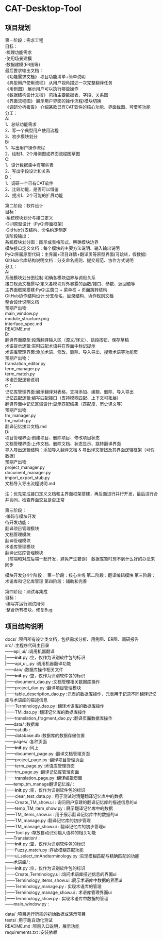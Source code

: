 # CAT-Desktop-Tool

## 项目规划
第一阶段：需求工程  
目标：  
·梳理功能需求  
·使用场景建模  
·数据建模(ER图等)  
最后要求输出文档：  
《功能需求文档》 项目功能清单+简单说明  
《典型用户使用流程》 从用户视角描述一次完整翻译任务  
《用例图》 展示用户可以执行哪些操作  
《数据结构设计文档》 包括主要数据表、字段、关系图  
《界面流程图》 展示用户界面的操作流程/模块切换  
《调研分析报告》 介绍某款已有CAT软件的核心功能、界面截图、可借鉴功能  
分工：  
A:  
1、总结功能需求  
2、写一个典型用户使用流程  
3、初步模块划分  
B:  
1、写出用户操作流程  
2、绘制1、2个用例图或界面流程图草图  
C:  
1、设计数据库中有哪些表  
2、写出字段设计和关系  
D：  
1、调研一个已有CAT软件  
2、比较功能，是否可以借鉴  
3、提出1、2个可能的扩展功能  

第二阶段：软件设计  
目标：  
·系统模块划分与接口定义  
·GUI原型设计（PyQt界面框架）  
·GitHub分支结构、命名约定制定  
该阶段输出：  
系统模块划分图：图示或表格形式，明确模块边界  
模块接口定义文档：每个模块的主要方法说明、输入输出说明  
PyQt界面原型代码：主界面+项目详情+翻译页等原型界面(可跳转，假数据)  
GitHub仓库结构说明文档：分支命名规则、提交规范、协作方式说明  
分工：  
A:  
系统模块划分图绘制:明确各模块边界与调用关系  
接口规范文档撰写:定义各模块对外暴露的函数/接口、参数、返回值等  
主界面框架搭建:PyQt主窗口 + 菜单栏 + 页面跳转结构  
GitHub协作结构设计:分支命名、目录结构、协作规则文档  
整合设计说明文档  
预期产出物:  
main_window.py  
module_structure.png  
interface_spec.md  
README.md  
B:  
翻译界面原型:段落翻译输入区（源文/译文）、跳段按钮、保存草稿  
术语提示逻辑:实时匹配术语并在界面中标记提示  
术语库管理界面:添加术语、修改、删除、导入导出、搜索术语等功能页  
预期产出物：  
translation_editor.py  
term_manager.py  
term_match.py  
术语匹配逻辑说明  
C：  
记忆库管理界面:展示翻译对表格，支持添加、编辑、删除、导入导出  
记忆匹配逻辑:编写匹配接口（支持模糊匹配、上下文可拓展）  
翻译界面中记忆区域设计:显示匹配结果（匹配度、历史译文等）  
预期产出物:  
tm_manager.py  
tm_match.py  
翻译记忆接口文档.md  
D:  
项目管理界面:创建项目、删除项目、修改项目状态  
文档管理界面:上传文档、删除文档、状态显示、跳转翻译界面  
导入导出逻辑结构：添加导入翻译文档 & 导出译文按钮及其界面逻辑框架（可假数据）  
预期产出物:  
project_manager.py  
document_manager.py  
import_export_stub.py  
文档导入导出流程说明.md  

注：优先完成接口定义文档和主界面框架搭建，再后面进行并行开发，最后进行合并协同，检查界面交互是否正常  

第三阶段：  
·编码与模块开发  
待开发功能：  
翻译项目管理模块  
文档管理模块  
翻译管理模块  
术语库管理模块  
翻译记忆库管理模块  
（前端和对应后端一起开发，避免产生错误）
数据库暂时想不到什么好的办法来同步  

模块开发分4个阶段：
第一阶段：核心主线
第二阶段：翻译编辑模块
第三阶段：术语库和记忆库管理
第四阶段：辅助和完善


第四阶段：测试与集成  
目标：  
·编写并运行测试用例  
·整合所有模块，修复Bug  

## 项目结构说明
docs/ :项目所有设计类文档，包括需求分析、用例图、ER图、调研报告  
src/ :主程序代码主目录  
——api_ui/ :调用机器翻译  
    |——__init__.py :空，仅作为识别软件包的标识  
    |——api_ui_.py :调用机器翻译功能  
——dao/ :数据库操作相关文件  
    |——__init__.py :空，仅作为识别软件包的标识  
    |——document_dao.py :文档管理相关数据库操作  
    |——project_dao.py :翻译项目管理模块  
    |——table_description_dao.py :元表的数据库操作，元表用于记录不同翻译记忆库与术语库的描述信息  
    |——Terminology_dao.py :翻译术语库的数据库操作  
    |——TM_dao.py :翻译记忆库的数据库操作  
    |——translation_fragment_dao.py :翻译页面数据库操作  
——data/ :数据库  
    |——cat.db :  
    |——database.db :数据库的数据存储位置  
——pages/ :各种页面  
    |——__init__.py :同上  
    |——document_page.py :翻译文档管理页面  
    |——project_page.py :翻译项目管理页面  
    |——term_page.py :术语库管理页面  
    |——tm_page.py :翻译记忆库管理页面  
    |——translation_page.py :翻译编辑页面  
——temp_tm_manage翻译记忆库/ :  
    |——__init__.py :空，仅作为识别软件包的标识  
    |——clear_test_data.py : 用于测试时清楚翻译记忆库中的数据  
    |——Create_TM_show.ui : 询问用户穿建的翻译记忆库的描述信息的ui  
    |——temp_TM_item_show.py : 展示翻译记忆库中的数据  
    |——TM_items_show.ui : 用于展示翻译记忆库中的数据的ui  
    |——TM_manage.py :翻译记忆库的初步管理  
    |——TM_manage_show.ui : 翻译记忆库的初步管理ui  
    |——Tool.py :存放自动识别输入语种的相关功能  
——Translation/ :  
    |——__init__.py :空，仅作为识别软件包的标识   
    |——Fuzzy_match.py :存放模糊匹配功能  
    |——ui_select_tmAndterminology.py :实现模糊匹配与精确匹配的功能  
——术语库/ :  
    |——__init__.py :空，仅作为识别软件包的标识   
    |——Create_Terminology.ui :询问术语库描述信息的界面ui  
    |——Terminology_items_show.ui :展示术语库中数据的界面ui  
    |——Terminology_manage.py : 实现术语库的管理  
    |——Terminology_manage_show.ui : 术语库管理界面ui  
    |——Terminology_show.py : 实现术语库中数据的管理  
——main_window.py :
    
data/ :项目运行所需的初始数据或演示项目  
tests/ :用于跑自动化测试  
README.md :项目入口说明，展示功能  
requirements.txt :安装依赖